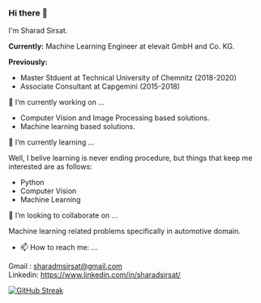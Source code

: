 ### Hi there 👋

I'm Sharad Sirsat.

**Currently:** Machine Learning Engineer at elevait GmbH and Co. KG.

**Previously:** 
* Master Stduent at Technical University of Chemnitz (2018-2020)
* Associate Consultant at Capgemini (2015-2018)

🔭 I’m currently working on ...

* Computer Vision and Image Processing based solutions.
* Machine learning based solutions.

🌱 I’m currently learning ...

Well, I belive learning is never ending procedure, but things that keep me interested are as follows:

* Python
* Computer Vision
* Machine Learning

👯 I’m looking to collaborate on ...

Machine learning related problems specifically in automotive domain.

- 📫 How to reach me: ...

Gmail : sharadmsirsat@gmail.com                 
Linkedin: https://www.linkedin.com/in/sharadsirsat/


[![GitHub Streak](https://github-readme-streak-stats.herokuapp.com?user=sharadsirsat&theme=merko&hide_border=true&date_format=M%20j%5B%2C%20Y%5D)](https://git.io/streak-stats)
